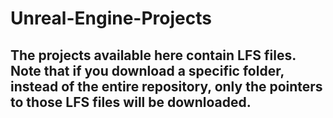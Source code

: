 # Unreal-Engine-Projects

## The projects available here contain LFS files. Note that if you download a specific folder, instead of the entire repository, only the pointers to those LFS files will be downloaded.
